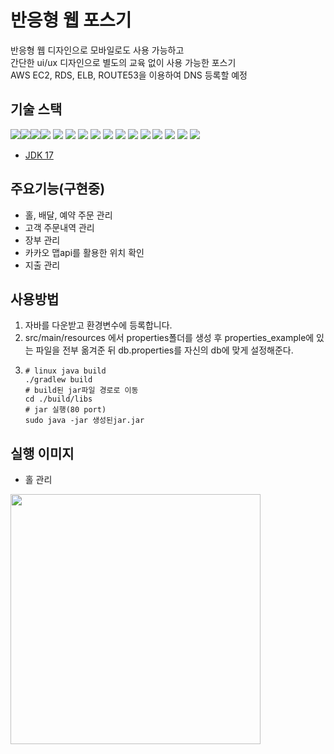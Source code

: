 반응형 웹 포스기
============
반응형 웹 디자인으로 모바일로도 사용 가능하고<br> 
간단한 ui/ux 디자인으로 별도의 교육 없이 사용 가능한 포스기<br>
AWS EC2, RDS, ELB, ROUTE53을 이용하여 DNS 등록할 예정

기술 스택
----------------------------
<img src="https://img.shields.io/badge/html5-E34F26?style=for-the-badge&logo=html5&logoColor=white"><img src="https://img.shields.io/badge/tailwindCSS-06B6D4?style=for-the-badge&logo=tailwindCSS&logoColor=white"><img src="https://img.shields.io/badge/thymeleaf-005F0F?style=for-the-badge&logo=thymeleaf&logoColor=white"><img src="https://img.shields.io/badge/javascript-F7DF1E?style=for-the-badge&logo=javascript&logoColor=white">
<img src="https://img.shields.io/badge/intellij-000000?style=for-the-badge&logo=intellij idea&logoColor=white">
<img src="https://img.shields.io/badge/sublime text-FF9800?style=for-the-badge&logo=sublimetext&logoColor=white">
<img src="https://img.shields.io/badge/spring boot 3.2.1-6DB33F?style=for-the-badge&logo=spring boot&logoColor=white">
<img src="https://img.shields.io/badge/querydsl-06B6F4?style=for-the-badge&logo=querydsl&logoColor=white">
<img src="https://img.shields.io/badge/jpa-6DB33F?style=for-the-badge&logo=spring&logoColor=white">
<img src="https://img.shields.io/badge/jpql-06B6F4?style=for-the-badge&logo=jpql&logoColor=white">
<img src="https://img.shields.io/badge/jquery-0769AD?style=for-the-badge&logo=jquery&logoColor=white">
<img src="https://img.shields.io/badge/git-F05032?style=for-the-badge&logo=git&logoColor=white">
<img src="https://img.shields.io/badge/github-181717?style=for-the-badge&logo=github&logoColor=white">
<img src="https://img.shields.io/badge/source tree-0052CC?style=for-the-badge&logo=sourcetree&logoColor=white">
<img src="https://img.shields.io/badge/mysql-4479A1?style=for-the-badge&logo=mysql&logoColor=white">
<img src="https://img.shields.io/badge/gradle-02303A?style=for-the-badge&logo=gradle&logoColor=white">

- [JDK 17](https://www.oracle.com/java/technologies/javase/jdk17-archive-downloads.html)


주요기능(구현중)
--------------
- 홀, 배달, 예약 주문 관리
- 고객 주문내역 관리
- 장부 관리
- 카카오 맵api를 활용한 위치 확인
- 지출 관리

사용방법
-----------------------------------------------
1. 자바를 다운받고 환경변수에 등록합니다.
2. src/main/resources 에서 properties폴더를 생성 후 properties_example에 있는 파일을 전부 옮겨준 뒤 db.properties를 자신의 db에 맞게 설정해준다.
3. ```shell
   # linux java build
   ./gradlew build
   # build된 jar파일 경로로 이동
   cd ./build/libs
   # jar 실행(80 port)
   sudo java -jar 생성된jar.jar
   ```

실행 이미지
--------------------------
- 홀 관리
<img src="/img/hole.png"  width="400px"/>
